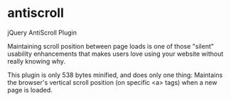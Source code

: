 antiscroll
==========

jQuery AntiScroll Plugin

Maintaining scroll position between page loads is one of those "silent" usability enhancements that makes users love using your website without really knowing why.



This plugin is only 538 bytes minified, and does only one thing: Maintains the browser's vertical scroll position (on specific &lt;a&gt; tags) when a new page is loaded.
